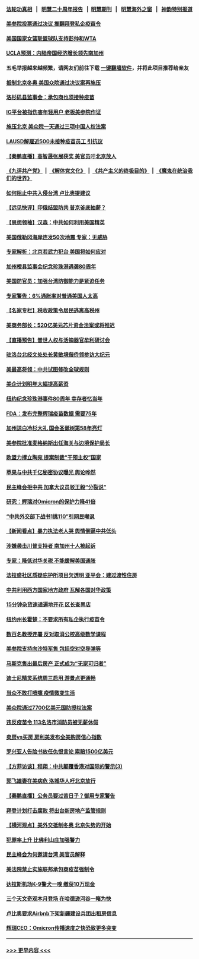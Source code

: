 #### [法轮功真相](https://github.com/gfw-breaker/truth/blob/master/README.md?t=0) &nbsp;&nbsp;|&nbsp;&nbsp; [明慧二十周年报告](https://github.com/gfw-breaker/mh-reports/blob/master/README.md?t=0) &nbsp;&nbsp;|&nbsp;&nbsp;[明慧期刊](https://github.com/gfw-breaker/mh-qikan) &nbsp;&nbsp;|&nbsp;&nbsp; [明慧海外之窗](https://github.com/gfw-breaker/mh-news/blob/master/README.md?t=0) &nbsp;&nbsp;|&nbsp;&nbsp; [神韵特别报道](https://github.com/gfw-breaker/mh-news/blob/master/shenyun.md?t=0)
#### [美参院投票通过决议 推翻拜登私企疫苗令](../pages/nsc412/n13425659.md?t=12091401) 
#### [美国国家女篮联盟球队支持彭帅和WTA](../pages/nsc412/n13425574.md?t=12091401) 
#### [UCLA预测：内陆帝国经济增长领先南加州](../pages/nsc412/n13425830.md?t=12091401) 
#### 五毛举报越来越频繁，请网友们前往下载 [一键翻墙软件](https://github.com/gfw-breaker/ssr-accounts)，并将此项目推荐给亲友
#### [抵制北京冬奥 美国众院通过决议案再施压](../pages/nsc412/n13425652.md?t=12091401) 
#### [洛杉矶县监事会：承包商也须接种疫苗](../pages/nsc412/n13425751.md?t=12091401) 
#### [IG平台被指伤害年轻用户 老板美参院作证](../pages/nsc412/n13425219.md?t=12091401) 
#### [施压北京 美众院一天通过三项中国人权法案](../pages/nsc412/n13425410.md?t=12091401) 
#### [LAUSD解雇近500未接种疫苗员工 引抗议](../pages/nsc412/n13425569.md?t=12091401) 
#### [【秦鹏直播】高智晟张展获奖 美官员吁北京放人](../pages/nsc412/n13425288.md?t=12091401) 
#### [《九评共产党》](https://github.com/begood0513/9ping.md/blob/master/README.md) &nbsp;|&nbsp; [《解体党文化》](../../../../jtdwh.md/blob/master/README.md)  &nbsp;|&nbsp; [《共产主义的终极目的》](../../../../gczydzjmd.md/blob/master/README.md) &nbsp;|&nbsp; [《魔鬼在统治我们的世界》](../../../../mgztzwmdsj.md/blob/master/README.md) 
#### [如何阻止中共入侵台湾 卢比奥提建议](../pages/nsc412/n13425422.md?t=12091401) 
#### [【远见快评】印俄结盟防共 普京釜底抽薪？](../pages/nsc412/n13425282.md?t=12091401) 
#### [【思想领袖】汉森：中共如何利用美国精英](../pages/nsc412/n13406103.md?t=12091401) 
#### [美国俄勒冈海岸连发50次地震 专家：无威胁](../pages/nsc412/n13425364.md?t=12091401) 
#### [专家解析：北京若武力犯台 美国将如何应对](../pages/nsc412/n13424869.md?t=12091401) 
#### [加州橙县监事会纪念珍珠港遇袭80周年](../pages/nsc412/n13423351.md?t=12091401) 
#### [美国防官员：加强台湾防御能力是紧迫任务](../pages/nsc412/n13425365.md?t=12091401) 
#### [专家警告：6%通胀率对普通美国人太高](../pages/nsc412/n13425178.md?t=12091401) 
#### [【名家专栏】税收政策令居民逃离高税州](../pages/nsc412/n13424469.md?t=12091401) 
#### [美商务部长：520亿美元芯片资金法案或将推迟](../pages/nsc412/n13425092.md?t=12091401) 
#### [【直播预告】普世人权与活摘器官牟利研讨会](../pages/nsc412/n13425146.md?t=12091401) 
#### [驻洛台北经文处处长黄敏境偕侨领参访大纪元](../pages/nsc412/n13425157.md?t=12091401) 
#### [美最高将领：中共试图修改全球规则](../pages/nsc412/n13425027.md?t=12091401) 
#### [美企计划明年大幅提高薪资](../pages/nsc412/n13425014.md?t=12091401) 
#### [纽约纪念珍珠港事件80周年 幸存者忆当年](../pages/nsc412/n13423561.md?t=12091401) 
#### [FDA：发布完整辉瑞疫苗数据 需要75年](../pages/nsc412/n13424786.md?t=12091401) 
#### [加州送白冷杉大礼 国会圣诞树第58年亮灯](../pages/nsc412/n13423763.md?t=12091401) 
#### [美参院批准麦格纳斯出任海关与边境保护局长](../pages/nsc412/n13424750.md?t=12091401) 
#### [欧盟力撑立陶宛 提案制裁“干预主权”国家](../pages/nsc412/n13424824.md?t=12091401) 
#### [苹果与中共千亿秘密协议曝光 舆论哗然](../pages/nsc412/n13424741.md?t=12091401) 
#### [民主峰会拒中共 加拿大议员驳王毅“分裂说”](../pages/nsc412/n13424202.md?t=12091401) 
#### [研究：辉瑞对Omicron的保护力降41倍](../pages/nsc412/n13424111.md?t=12091401) 
#### [“中共外交部下战书1挑110”引网民嘲讽](../pages/nsc412/n13424003.md?t=12091401) 
#### [【新闻看点】暴力执法老人哭 舆情倒逼中共低头](../pages/nsc412/n13422649.md?t=12091401) 
#### [涉嫌袭击川普支持者 南加州十人被起诉](../pages/nsc412/n13423868.md?t=12091401) 
#### [专家：降低对华关税 不能缓解美国通胀](../pages/nsc412/n13423685.md?t=12091401) 
#### [法拉盛社区质疑庇护所项目欠透明  亚平会：建过渡性住房](../pages/nsc412/n13423587.md?t=12091401) 
#### [中共利用西方国家地方政府 瓦解各国对华政策](../pages/nsc412/n13423200.md?t=12091401) 
#### [15分钟杂货速递遍地开花 区长查黑店](../pages/nsc412/n13423579.md?t=12091401) 
#### [纽约州长霍楚：不要求所有私企执行疫苗令](../pages/nsc412/n13423606.md?t=12091401) 
#### [数百名教授连署 反对取消公校高级数学课程](../pages/nsc412/n13423364.md?t=12091401) 
#### [美参院支持向沙特军售 包括空对空导弹等](../pages/nsc412/n13423292.md?t=12091401) 
#### [马斯克售出最后房产 正式成为“无家可归者”](../pages/nsc412/n13423074.md?t=12091401) 
#### [迪士尼精灵系统周三启用 游景点更通畅](../pages/nsc412/n13423314.md?t=12091401) 
#### [当众不敢打喷嚏 疫情微变生活](../pages/nsc412/n13423294.md?t=12091401) 
#### [美众院通过7700亿美元国防授权法案](../pages/nsc412/n13423184.md?t=12091401) 
#### [违反疫苗令 113名洛市消防员被无薪休假](../pages/nsc412/n13423280.md?t=12091401) 
#### [卖房vs买房 房利美发布全美购房信心指数](../pages/nsc412/n13423268.md?t=12091401) 
#### [罗兴亚人告脸书放任仇恨言论 索赔1500亿美元](../pages/nsc412/n13422903.md?t=12091401) 
#### [【方菲访谈】程翔：中共颠覆香港对国际的警示(3)](../pages/nsc412/n13422233.md?t=12091401) 
#### [郭飞雄妻在美病危 洛城华人吁北京放行](../pages/nsc412/n13423170.md?t=12091401) 
#### [【秦鹏直播】公务员要过苦日子？御用专家警告](../pages/nsc412/n13422843.md?t=12091401) 
#### [拜登计划打击腐败 将出台新房地产监管规则](../pages/nsc412/n13422946.md?t=12091401) 
#### [【横河观点】美外交抵制冬奥 北京失势的开始](../pages/nsc412/n13422970.md?t=12091401) 
#### [犯罪率上升 比佛利山庄加强警力](../pages/nsc412/n13422631.md?t=12091401) 
#### [民主峰会为何邀请台湾 美官员解释](../pages/nsc412/n13422885.md?t=12091401) 
#### [美法院禁止实施联邦承包商疫苗强制令](../pages/nsc412/n13422830.md?t=12091401) 
#### [达拉斯机场K-9警犬一嗅 缴获10万现金](../pages/nsc412/n13422736.md?t=12091401) 
#### [三个天文奇观本月登场 在哈德逊河谷一睹为快](../pages/nsc412/n13422543.md?t=12091401) 
#### [卢比奥要求Airbnb下架新疆建设兵团出租房信息](../pages/nsc412/n13422595.md?t=12091401) 
#### [辉瑞CEO：Omicron传播速度之快恐致更多突变](../pages/nsc412/n13422517.md?t=12091401) 

----
#### [ >>> 更早内容 <<< ](../indexes/nsc412-earlier.md)
